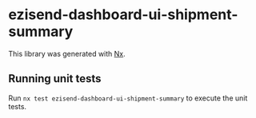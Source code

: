 # ezisend-dashboard-ui-shipment-summary

This library was generated with [Nx](https://nx.dev).

## Running unit tests

Run `nx test ezisend-dashboard-ui-shipment-summary` to execute the unit tests.
